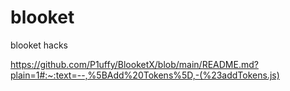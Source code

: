 # blooket
blooket hacks

https://github.com/P1uffy/BlooketX/blob/main/README.md?plain=1#:~:text=--,%5BAdd%20Tokens%5D,-(%23addTokens.js)
